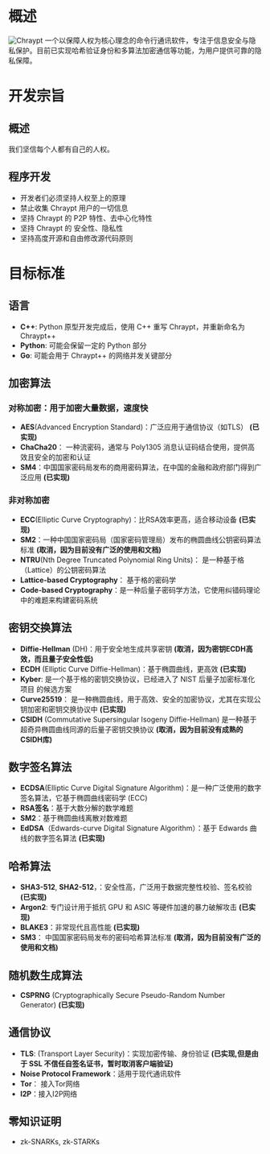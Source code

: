 # 概述
![Chraypt](https://github.com/user-attachments/assets/da9b0294-479e-4814-a377-a934ef4ee8b6)
一个以保障人权为核心理念的命令行通讯软件，专注于信息安全与隐私保护。目前已实现哈希验证身份和多算法加密通信等功能，为用户提供可靠的隐私保障。

# 开发宗旨
## 概述
我们坚信每个人都有自己的人权。

## 程序开发
- 开发者们必须坚持人权至上的原理
- 禁止收集 Chraypt 用户的一切信息
- 坚持 Chraypt 的 P2P 特性、去中心化特性
- 坚持 Chraypt 的 安全性、隐私性
- 坚持高度开源和自由修改源代码原则
  

# 目标标准
## 语言
- **C++**: Python 原型开发完成后，使用 C++ 重写 Chraypt，并重新命名为 Chraypt++
- **Python**: 可能会保留一定的 Python 部分
- **Go**: 可能会用于 Chraypt++ 的网络并发关键部分

## 加密算法
### 对称加密：用于加密大量数据，速度快
- **AES**(Advanced Encryption Standard)：广泛应用于通信协议（如TLS） **(已实现)**
- **ChaCha20**： 一种流密码，通常与 Poly1305 消息认证码结合使用，提供高效且安全的加密和认证
- **SM4**：中国国家密码局发布的商用密码算法，在中国的金融和政府部门得到广泛应用 **(已实现)**

### 非对称加密
- **ECC**(Elliptic Curve Cryptography)：比RSA效率更高，适合移动设备 **(已实现)**
- **SM2**：一种中国国家密码局（国家密码管理局）发布的椭圆曲线公钥密码算法标准 **(取消，因为目前没有广泛的使用和文档)**
- **NTRU**(Nth Degree Truncated Polynomial Ring Units)： 是一种基于格（Lattice）的公钥密码算法
- **Lattice-based Cryptography**： 基于格的密码学
- **Code-based Cryptography**：是一种后量子密码学方法，它使用纠错码理论中的难题来构建密码系统

## 密钥交换算法
- **Diffie-Hellman** (DH)：用于安全地生成共享密钥 **(取消，因为密钥ECDH高效，而且量子安全性低)**
- **ECDH** (Elliptic Curve Diffie-Hellman)：基于椭圆曲线，更高效 **(已实现)**
- **Kyber**: 是一个基于格的密钥交换协议，已经进入了 NIST 后量子加密标准化项目 的候选方案
- **Curve25519**： 是一种椭圆曲线，用于高效、安全的加密协议，尤其在实现公钥加密和密钥交换协议中 **(已实现)**
- **CSIDH** (Commutative Supersingular Isogeny Diffie-Hellman) 是一种基于超奇异椭圆曲线同源的后量子密钥交换协议 **(取消，因为目前没有成熟的CSIDH库)**

## 数字签名算法
- **ECDSA**(Elliptic Curve Digital Signature Algorithm)：是一种广泛使用的数字签名算法，它基于椭圆曲线密码学 (ECC)
- **RSA签名**：基于大数分解的数学难题
- **SM2**：基于椭圆曲线离散对数难题
- **EdDSA**（Edwards-curve Digital Signature Algorithm）：基于 Edwards 曲线的数字签名算法 **(已实现)**

## 哈希算法
- **SHA3-512**, **SHA2-512**，：安全性高，广泛用于数据完整性校验、签名校验 **(已实现)**
- **Argon2**: 专门设计用于抵抗 GPU 和 ASIC 等硬件加速的暴力破解攻击 **(已实现)**
- **BLAKE3**：非常现代且高性能 **(已实现)**
- **SM3**： 中国国家密码局发布的密码哈希算法标准 **(取消，因为目前没有广泛的使用和文档)**

## 随机数生成算法
- **CSPRNG** (Cryptographically Secure Pseudo-Random Number Generator) **(已实现)**

## 通信协议
- **TLS**: (Transport Layer Security)：实现加密传输、身份验证 **(已实现,但是由于 SSL 不信任自签名证书，暂时取消客户端验证)**
- **Noise Protocol Framework**：适用于现代通讯软件
- **Tor**： 接入Tor网络
- **I2P**：接入I2P网络

## 零知识证明
- zk-SNARKs, zk-STARKs
